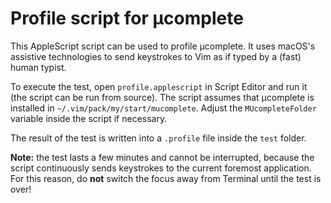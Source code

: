 # Profile script for µcomplete

This AppleScript script can be used to profile µcomplete. It uses macOS's
assistive technologies to send keystrokes to Vim as if typed by a (fast)
human typist.

To execute the test, open `profile.applescript` in Script Editor and run it (the
script can be run from source). The script assumes that µcomplete is installed
in `~/.vim/pack/my/start/mucomplete`. Adjust the `MUcompleteFolder` variable
inside the script if necessary.

The result of the test is written into a `.profile` file inside the `test`
folder.

**Note:** the test lasts a few minutes and cannot be interrupted, because the
script continuously sends keystrokes to the current foremost application. For
this reason, do **not** switch the focus away from Terminal until the test is
over!
